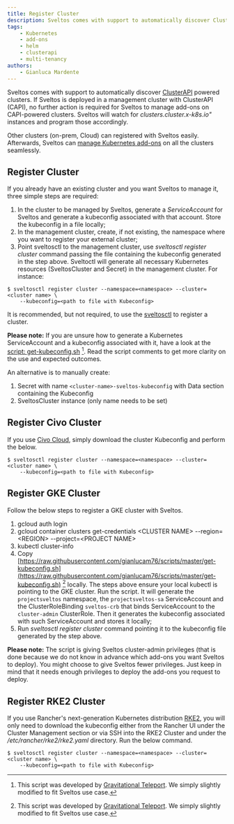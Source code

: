 ```yaml
---
title: Register Cluster
description: Sveltos comes with support to automatically discover ClusterAPI powered clusters. Any other cluster (GKE for instance) can easily be registered with Sveltos.
tags:
    - Kubernetes
    - add-ons
    - helm
    - clusterapi
    - multi-tenancy
authors:
    - Gianluca Mardente
---
```

Sveltos comes with support to automatically discover [ClusterAPI](clusterapi.md) powered clusters. If Sveltos is deployed in a management cluster with ClusterAPI (CAPI), no further action is required for Sveltos to manage add-ons on CAPI-powered clusters. Sveltos will watch for *clusters.cluster.x-k8s.io"* instances and program those accordingly.

Other clusters (on-prem, Cloud) can registered with Sveltos easily. Afterwards, Sveltos can [manage Kubernetes add-ons](../addons/addons.md) on all the clusters seamlessly.

## Register Cluster

If you already have an existing cluster and you want Sveltos to manage it, three simple steps are required:

1. In the cluster to be managed by Sveltos, generate a *ServiceAccount* for Sveltos and generate a kubeconfig associated with that account. Store the kubeconfig in a file locally;
2. In the management cluster, create, if not existing, the namespace where you want to register your external cluster;
3. Point sveltosctl to the management cluster, use *sveltosctl register cluster* command passing the file containing the kubeconfig generated in the step above. Sveltoctl will generate all necessary Kubernetes resources (SveltosCluster and Secret) in the management cluster. For instance:

```
$ sveltosctl register cluster --namespace=<namespace> --cluster=<cluster name> \
    --kubeconfig=<path to file with Kubeconfig>
``` 

It is recommended, but not required, to use the [sveltosctl](https://github.com/projectsveltos/sveltosctl "Sveltos CLI") to register a cluster.

**Please note:** If you are unsure how to generate a Kubernetes ServiceAccount and a kubeconfig associated with it, have a look at the [script: get-kubeconfig.sh](https://raw.githubusercontent.com/gianlucam76/scripts/master/get-kubeconfig.sh) [^1]. Read the script comments to get more clarity on the use and expected outcomes.

An alternative is to manually create:

1. Secret with name ```<cluster-name>-sveltos-kubeconfig``` with Data section containing the Kubeconfig
2. SveltosCluster instance (only name needs to be set)

## Register Civo Cluster
If you use [Civo Cloud](https://www.civo.com), simply download the cluster Kubeconfig and perform the below.

```
$ sveltosctl register cluster --namespace=<namespace> --cluster=<cluster name> \
    --kubeconfig=<path to file with Kubeconfig>
```

## Register GKE Cluster

Follow the below steps to register a GKE cluster with Sveltos.

1. gcloud auth login
2. gcloud container clusters get-credentials <CLUSTER NAME\> --region=<REGION\> --project=<PROJECT NAME\>
3. kubectl cluster-info
4. Copy [https://raw.githubusercontent.com/gianlucam76/scripts/master/get-kubeconfig.sh](https://raw.githubusercontent.com/gianlucam76/scripts/master/get-kubeconfig.sh) [^1] locally. The steps above ensure your local kubectl is pointing to the GKE cluster. Run the script. It will generate the `projectsveltos` namespace, the `projectsveltos-sa` ServiceAccount and the ClusterRoleBinding `sveltos-crb` that binds ServiceAccount to the `cluster-admin` ClusterRole. Then it generates the kubeconfig associated with such ServiceAccount and stores it locally;
5. Run *sveltosctl register cluster* command pointing it to the kubeconfig file generated by the step above.

**Please note:** The script is giving Sveltos cluster-admin privileges (that is done because we do not know in advance which add-ons you want Sveltos to deploy). You might choose to give Sveltos fewer privileges. Just keep in mind that it needs enough privileges to deploy the add-ons you request to deploy.

## Register RKE2 Cluster
If you use Rancher's next-generation Kubernetes distribution [RKE2](https://docs.rke2.io/), you will only need to download the kubeconfig either from the Rancher UI under the Cluster Management section or via SSH into the RKE2 Cluster and under the */etc/rancher/rke2/rke2.yaml* directory. Run the below command.

```
$ sveltosctl register cluster --namespace=<namespace> --cluster=<cluster name> \
    --kubeconfig=<path to file with Kubeconfig>
```

[^1]: This script was developed by [Gravitational Teleport](https://github.com/gravitational/teleport/blob/master/examples/k8s-auth/get-kubeconfig.sh). We simply slightly modified to fit Sveltos use case.
